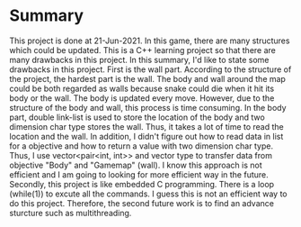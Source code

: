 # Summary
  This project is done at 21-Jun-2021. In this game, there are many structures which could be updated. This is a C++ learning project so that there are many drawbacks in this project. 
  In this summary, I'd like to state some drawbacks in this project.
  First is the wall part. According to the structure of the project, the hardest part is the wall. The body and wall around the map could be both regarded as walls because snake could die when it hit its body or the wall. The body is updated every move. However, due to the structure of the body and wall, this process is time consuming. In the body part, double link-list is used to store the location of the body and two dimension char type stores the wall. Thus, it takes a lot of time to read the location and the wall. In addition, I didn't figure out how to read data in list for a objective and how to return a value with two dimension char type. Thus, I use vector<pair<int, int>> and vector<string> type to transfer data from objective "Body" and "Gamemap" (wall). I know this approach is not efficient and I am going to looking for more efficient way in the future.
  Secondly, this project is like embedded C programming. There is a loop (while(1)) to excute all the commands. I guess this is not an efficient way to do this project. Therefore, the second future work is to find an advance sturcture such as multithreading.
  

